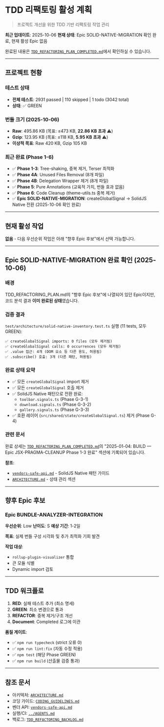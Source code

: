 # TDD 리팩토링 활성 계획

> 프로젝트 개선을 위한 TDD 기반 리팩토링 작업 관리

**최근 업데이트**: 2025-10-06 **현재 상태**: Epic SOLID-NATIVE-MIGRATION 확인
완료, 현재 활성 Epic 없음

완료된 내용은
[`TDD_REFACTORING_PLAN_COMPLETED.md`](TDD_REFACTORING_PLAN_COMPLETED.md)에서
확인하실 수 있습니다.

---

## 프로젝트 현황

### 테스트 상태

- **전체 테스트**: 2931 passed | 110 skipped | 1 todo (3042 total)
- **상태**: ✅ GREEN

### 번들 크기 (2025-10-06)

- **Raw**: 495.86 KB (목표: ≤473 KB, **22.86 KB 초과** ⚠️)
- **Gzip**: 123.95 KB (목표: ≤118 KB, **5.95 KB 초과** ⚠️)
- **이상적 목표**: Raw 420 KB, Gzip 105 KB

### 최근 완료 (Phase 1-6)

- ✅ **Phase 1-3**: Tree-shaking, 중복 제거, Terser 최적화
- ✅ **Phase 4A**: Unused Files Removal (8개 파일)
- ✅ **Phase 4B**: Delegation Wrapper 제거 (8개 파일)
- ✅ **Phase 5**: Pure Annotations (교육적 가치, 번들 효과 없음)
- ✅ **Phase 6**: Code Cleanup (theme-utils.ts 중복 제거)
- ✅ **Epic SOLID-NATIVE-MIGRATION**: createGlobalSignal → SolidJS Native 전환
  (2025-10-06 확인 완료)

---

## 현재 활성 작업

**없음** - 다음 우선순위 작업은 아래 "향후 Epic 후보"에서 선택 가능합니다.

---

## Epic SOLID-NATIVE-MIGRATION 완료 확인 (2025-10-06)

### 배경

TDD_REFACTORING_PLAN.md의 "향후 Epic 후보"에 나열되어 있던 Epic이지만, 코드 분석
결과 **이미 완료된 상태**였습니다.

### 검증 결과

`test/architecture/solid-native-inventory.test.ts` 실행 (11 tests, 모두 GREEN):

```text
✅ createGlobalSignal imports: 0 files (모두 제거됨)
✅ createGlobalSignal calls: 0 occurrences (모두 제거됨)
✅ .value 접근: 4개 (DOM 요소 등 다른 용도, 허용됨)
✅ .subscribe() 호출: 3개 (다른 패턴, 허용됨)
```

### 완료 상태 요약

- ✅ 모든 `createGlobalSignal` import 제거
- ✅ 모든 `createGlobalSignal` 호출 제거
- ✅ SolidJS Native 패턴으로 전환 완료:
  - `toolbar.signals.ts` (Phase G-3-1)
  - `download.signals.ts` (Phase G-3-2)
  - `gallery.signals.ts` (Phase G-3-3)
- ✅ 호환 레이어 (`src/shared/state/createGlobalSignal.ts`) 제거 (Phase G-4)

### 관련 문서

완료 상세는
[`TDD_REFACTORING_PLAN_COMPLETED.md`](TDD_REFACTORING_PLAN_COMPLETED.md)의
"2025-01-04: BUILD — Epic JSX-PRAGMA-CLEANUP Phase 1-3 완료" 섹션에 기록되어
있습니다.

**참조**:

- [`vendors-safe-api.md`](vendors-safe-api.md) - SolidJS Native 패턴 가이드
- [`ARCHITECTURE.md`](ARCHITECTURE.md) - 상태 관리 섹션

---

## 향후 Epic 후보

### Epic BUNDLE-ANALYZER-INTEGRATION

**우선순위**: Low **난이도**: S **예상 기간**: 1-2일

**목표**: 실제 번들 구성 시각화 및 추가 최적화 기회 발견

**작업 대상**:

- `rollup-plugin-visualizer` 통합
- 큰 모듈 식별
- Dynamic import 검토

---

## TDD 워크플로

1. **RED**: 실패 테스트 추가 (최소 명세)
2. **GREEN**: 최소 변경으로 통과
3. **REFACTOR**: 중복 제거/구조 개선
4. **Document**: Completed 로그에 이관

**품질 게이트**:

- ✅ `npm run typecheck` (strict 오류 0)
- ✅ `npm run lint:fix` (자동 수정 적용)
- ✅ `npm test` (해당 Phase GREEN)
- ✅ `npm run build` (산출물 검증 통과)

---

## 참조 문서

- 아키텍처: [`ARCHITECTURE.md`](ARCHITECTURE.md)
- 코딩 가이드: [`CODING_GUIDELINES.md`](CODING_GUIDELINES.md)
- 벤더 API: [`vendors-safe-api.md`](vendors-safe-api.md)
- 실행/CI: [`../AGENTS.md`](../AGENTS.md)
- 백로그: [`TDD_REFACTORING_BACKLOG.md`](TDD_REFACTORING_BACKLOG.md)
